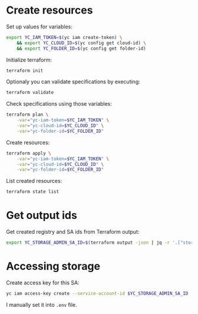 # Create resources

Set up values for variables:

```sh
export YC_IAM_TOKEN=$(yc iam create-token) \
    && export YC_CLOUD_ID=$(yc config get cloud-id) \
    && export YC_FOLDER_ID=$(yc config get folder-id)
```

Initialize terraform:

```sh
terraform init
```

Optionaly you can validate specifications by executing:

```sh
terraform validate
```

Check specifications using those variables:

```sh
terraform plan \
    -var="yc-iam-token=$YC_IAM_TOKEN" \
    -var="yc-cloud-id=$YC_CLOUD_ID" \
    -var="yc-folder-id=$YC_FOLDER_ID"
```

Create resources:

```sh
terraform apply \
    -var="yc-iam-token=$YC_IAM_TOKEN" \
    -var="yc-cloud-id=$YC_CLOUD_ID" \
    -var="yc-folder-id=$YC_FOLDER_ID"
```

List created resources:

```sh
terraform state list
```

# Get output ids

Get created registry and SA ids from Terraform output:

```sh
export YC_STORAGE_ADMIN_SA_ID=$(terraform output -json | jq -r '.["storage-admin-id"].value')
```

# Accessing storage

Create access key for this SA:

```sh
yc iam access-key create --service-account-id $YC_STORAGE_ADMIN_SA_ID
```

I manually set it into `.env` file.

